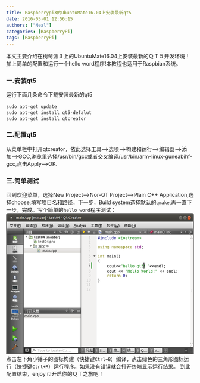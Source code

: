 ```yaml
---
title: Raspberrypi3的UbuntuMate16.04上安装最新qt5
date: 2016-05-01 12:56:15
authors: ["Neal"]
categories: [RaspberryPi]
tags: [RaspberryPi]
---
```

本文主要介绍在树莓派３上的UbuntuMate16.04上安装最新的ＱＴ５开发环境！加上简单的配置和运行一个hello word程序!本教程也适用于Raspbian系统。
<!--more-->
### 一.安装qt5
运行下面几条命令下载安装最新的qt5

    sudo apt-get update
    sudo apt-get install qt5-defalut
    sudo apt-get install qtcreator

### 二.配置qt5
从菜单栏中打开qtcreator，依此选择工具-->选项-->构建和运行-->编辑器-->添加-->GCC,浏览里选择/usr/bin/gcc或者交叉编译/usr/bin/arm-linux-guneabihf-gcc,点击Apply-->OK.

### 三.简单测试
回到欢迎菜单，选择New Project-->Nor-QT Project-->Plain C++ Application,选择choose,填写项目名和路径，下一步，Build system选择默认的```qmake```,再一直下一步，完成。写个简单的```hello word```程序测试：
![qt5](/images/qt5.png "Qt5")
点击左下角小锤子的图标构建（快捷键```Ctrl+B```）编译，点击绿色的三角形图标运行（快捷键```Ctrl+R```）运行程序。如果没有错误就会打开终端显示运行结果。
到此配置结束，enjoy it!开启你的ＱＴ之旅吧！
